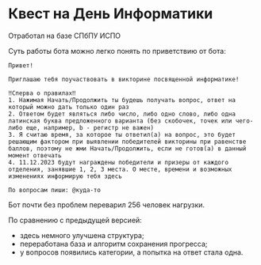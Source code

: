 # Квест на День Информатики
Отработал на базе СПбПУ ИСПО

Суть работы бота можно легко понять по приветствию от бота:

```
Привет!
 
Приглашаю тебя поучаствовать в викторине посвященной информатике!

‼️️Сперва о правилах‼️
1. Нажимая Начать/Продолжить ты будешь получать вопрос, ответ на который можно дать только один раз
2. Ответом будет являться либо число, либо одно слово, либо одна латинская буква предложенного варианта (без скобочек, точек или чего-либо еще, например, b - регистр не важен)
3. Я считаю время, за которое ты ответил(а) на вопрос, это будет решающим фактором при выявлении победителей викторины при равенстве баллов, поэтому не жми Начать/Продолжить, если не готов(а) в данный момент отвечать
4. 11.12.2023 будут награждены победители и призеры от каждого отделения, занявшие 1, 2, 3 места. О месте, времени и возможных изменениях информирую тебя здесь

По вопросам пиши: @куда-то

```

Бот почти без проблем переварил 256 человек нагрузки.

По сравнению с предыдущей версией:
+ здесь немного улучшена структура;
+ переработана база и алгоритм сохранения прогресса;
+ у вопросов появились категории, а попытка на ответ стала одна.
